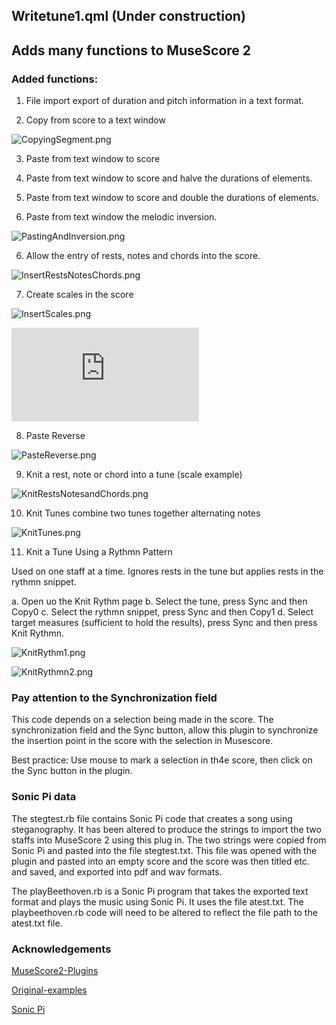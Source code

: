 ## Writetune1.qml (Under construction)
## Adds many functions to MuseScore 2
### Added functions:

1. File import export of duration and pitch information in a text format.

2. Copy from score to a text window

![CopyingSegment.png](https://github.com/ClearMemory041063/Write-tune/blob/master/CopyingSegment.png " ")

3. Paste from text window to score

4. Paste from text window to score and halve the durations of elements.

4. Paste from text window to score and double the durations of elements.

5. Paste from text window the melodic inversion.

![PastingAndInversion.png](https://github.com/ClearMemory041063/Write-tune/blob/master/PastingAndInversion.png " ")

6. Allow the entry of rests, notes and chords into the score.

![InsertRestsNotesChords.png](https://github.com/ClearMemory041063/Write-tune/blob/master/InsertRestsNotesChords.png " ")

7. Create scales in the score

![InsertScales.png](https://github.com/ClearMemory041063/Write-tune/blob/master/InsertScales.png " ")


![DemoScore.pdf](https://github.com/ClearMemory041063/Write-tune/blob/master/DemoScore.pdf " ")

8. Paste Reverse

![PasteReverse.png](https://github.com/ClearMemory041063/Write-tune/blob/master/PasteReverse.png " ")

9. Knit a rest, note or chord into a tune (scale example)

![KnitRestsNotesandChords.png](https://github.com/ClearMemory041063/Write-tune/blob/master/KnitRestsNotesandChords.png " ")

10. Knit Tunes combine two tunes together alternating notes

![KnitTunes.png](https://github.com/ClearMemory041063/Write-tune/blob/master/KnitTunes.png " ")

11. Knit a Tune Using a Rythmn Pattern 

Used on one staff at a time. Ignores rests in the tune but applies rests in the rythmn snippet.

a. Open uo the Knit Rythm page
b. Select the tune, press Sync and then Copy0
c. Select the rythmn snippet, press Sync and then Copy1
d. Select target measures (sufficient to hold the results), press Sync and then press Knit Rythmn.


![KnitRythm1.png](https://github.com/ClearMemory041063/Write-tune/blob/master/KnitRythm1.png " ")

![KnitRythmn2.png](https://github.com/ClearMemory041063/Write-tune/blob/master/KnitRythmn2.png " ")



### Pay attention to the Synchronization field 

This code depends on a selection being made in the score. The synchronization field and the Sync button, allow this plugin to synchronize the insertion point in the score with the selection in Musescore.

Best practice: Use mouse to mark a selection in th4e score, then click on the Sync button in the plugin. 


### Sonic Pi data

The stegtest.rb file contains Sonic Pi code that creates a song using steganography. It has been altered to produce the strings to import the two staffs into MuseScore 2 using this plug in.
The two strings were copied from Sonic Pi and pasted into the file stegtest.txt. This file was opened with the plugin and pasted into an empty score and the score was then titled etc. and saved, and exported into pdf and wav formats.

The playBeethoven.rb is a Sonic Pi program that takes the exported text format and plays the music using Sonic Pi. It uses the file atest.txt. The playbeethoven.rb code will need to be altered to reflect the file path to the atest.txt file.



### Acknowledgements

[MuseScore2-Plugins](https://github.com/pconrad/MuseScore2-Plugins)

[Original-examples](https://github.com/pconrad/MuseScore2-Plugins/tree/master/original-examples)

[Sonic Pi](https://sonic-pi.net/)
